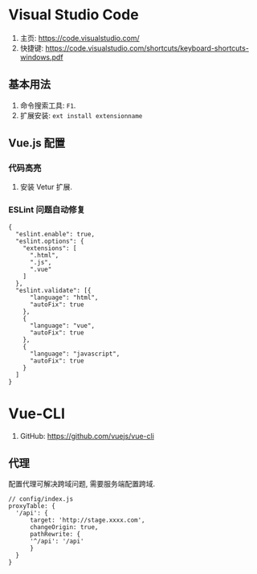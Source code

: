 Visual Studio Code
==================

1.  主页: <https://code.visualstudio.com/>
2.  快捷键:
    <https://code.visualstudio.com/shortcuts/keyboard-shortcuts-windows.pdf>

基本用法
--------

1.  命令搜索工具: `F1`.
2.  扩展安装: `ext install extensionname`

Vue.js 配置
-----------

### 代码高亮

1.  安装 Vetur 扩展.

### ESLint 问题自动修复

``` {.json}
{
  "eslint.enable": true,
  "eslint.options": {
    "extensions": [
      ".html",
      ".js",
      ".vue"
    ]
  },
  "eslint.validate": [{
      "language": "html",
      "autoFix": true
    },
    {
      "language": "vue",
      "autoFix": true
    },
    {
      "language": "javascript",
      "autoFix": true
    }
  ]
}
```

Vue-CLI
=======

1.  GitHub: <https://github.com/vuejs/vue-cli>

代理
----

配置代理可解决跨域问题, 需要服务端配置跨域.

``` {.javascript}
// config/index.js
proxyTable: {
  '/api': {
      target: 'http://stage.xxxx.com',
      changeOrigin: true,
      pathRewrite: {
      '^/api': '/api'
      }
  }
}
```

